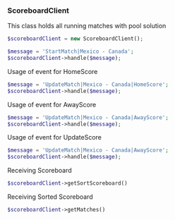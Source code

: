 ### ScoreboardClient
This class holds all running matches with pool solution

```php 
$scoreboardClient = new ScoreboardClient();

$message = 'StartMatch|Mexico - Canada';
$scoreboardClient->handle($message);
```
Usage of event for HomeScore
```php
$message = 'UpdateMatch|Mexico - Canada|HomeScore';
$scoreboardClient->handle($message);
```

Usage of event for AwayScore
```php
$message = 'UpdateMatch|Mexico - Canada|AwayScore';
$scoreboardClient->handle($message);
```

Usage of event for UpdateScore
```php
$message = 'UpdateMatch|Mexico - Canada|AwayScore';
$scoreboardClient->handle($message);
```

Receiving Scoreboard
```php
$scoreboardClient->getSortScoreboard()
```

Receiving Sorted Scoreboard
```php
$scoreboardClient->getMatches()
```
